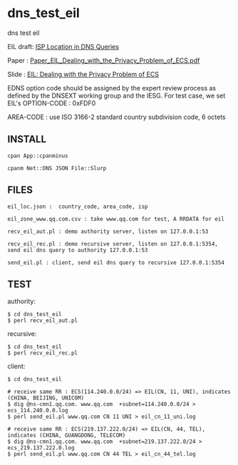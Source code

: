 # dns_test_eil

dns test eil

EIL draft: [ISP Location in DNS Queries](ietf_draft/draft.txt) 

Paper :  [Paper_EIL_Dealing_with_the_Privacy_Problem_of_ECS.pdf](ietf_draft/Paper_EIL_Dealing_with_the_Privacy_Problem_of_ECS.pdf)

Slide :  [EIL: Dealing with the Privacy Problem of ECS](https://drive.google.com/open?id=0B5gNT4RRJ0xPcUhuV2JlV2ZYWHc)

EDNS option code should be assigned by the expert review process as defined by the DNSEXT working group and the IESG. For test case, we set EIL's OPTION-CODE : 0xFDF0

AREA-CODE : use ISO 3166-2 standard country subdivision code, 6 octets

## INSTALL
 
    cpan App::cpanminus

    cpanm Net::DNS JSON File::Slurp

## FILES

    eil_loc.json :  country_code, area_code, isp

    eil_zone_www.qq.com.csv : take www.qq.com for test, A RRDATA for eil

    recv_eil_aut.pl : demo authority server, listen on 127.0.0.1:53

    recv_eil_rec.pl : demo recursive server, listen on 127.0.0.1:5354, send eil dns query to authority 127.0.0.1:53
    
    send_eil.pl : client, send eil dns query to recursive 127.0.0.1:5354

## TEST

authority:

    $ cd dns_test_eil 
    $ perl recv_eil_aut.pl

recursive:

    $ cd dns_test_eil
    $ perl recv_eil_rec.pl

client:

    $ cd dns_test_eil

    # receive same RR : ECS(114.240.0.0/24) => EIL(CN, 11, UNI), indicates (CHINA, BEIJING, UNICOM)
    $ dig @ns-cmn1.qq.com. www.qq.com  +subnet=114.240.0.0/24 > ecs_114.240.0.0.log
    $ perl send_eil.pl www.qq.com CN 11 UNI > eil_cn_11_uni.log

    # receive same RR : ECS(219.137.222.0/24) => EIL(CN, 44, TEL), indicates (CHINA, GUANGDONG, TELECOM)
    $ dig @ns-cmn1.qq.com. www.qq.com  +subnet=219.137.222.0/24 > ecs_219.137.222.0.log
    $ perl send_eil.pl www.qq.com CN 44 TEL > eil_cn_44_tel.log
